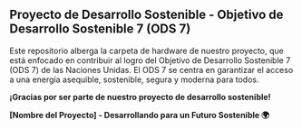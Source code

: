 ## Proyecto de Desarrollo Sostenible - Objetivo de Desarrollo Sostenible 7 (ODS 7)

Este repositorio alberga la carpeta de hardware de nuestro proyecto, que está enfocado en contribuir al logro del Objetivo de Desarrollo Sostenible 7 (ODS 7) de las Naciones Unidas. El ODS 7 se centra en garantizar el acceso a una energía asequible, sostenible, segura y moderna para todos.


**¡Gracias por ser parte de nuestro proyecto de desarrollo sostenible!**

**[Nombre del Proyecto] - Desarrollando para un Futuro Sostenible 🌍**
